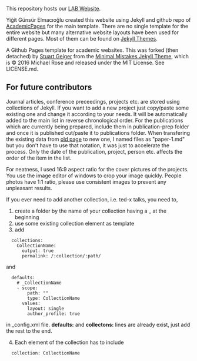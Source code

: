 This repository hosts our [LAB Website](https://BogaziciSpaceTechLab.github.io/).

Yiğit Günsür Elmacıoğlu created this website using Jekyll and github repo of [AcademicPages](https://github.com/academicpages/academicpages.github.io) for the main template. There are no single template for the entire website but many alternative website layouts have been used for different pages. Most of them can be found on [Jekyll Themes](http://jekyllthemes.org).

A Github Pages template for academic websites. This was forked (then detached) by [Stuart Geiger](https://github.com/staeiou) from the [Minimal Mistakes Jekyll Theme](https://mmistakes.github.io/minimal-mistakes/), which is © 2016 Michael Rose and released under the MIT License. See LICENSE.md.

## For future contributors
Journal articles, conference preceedings, projects etc. are stored using collections of Jekyll. If you want to add a new project just copy/paste some existing one and change it according to your needs. It will be automatically added to the main list in reverse chronological order. For the publications which are currently being prepared, include them in publication-prep folder and once it is published cut/paste it to publications folder. When transfering the existing data from [old page](http://bustlab.boun.edu.tr/)  to new one, I named files as "paper-1.md" but you don't have to use that notation, it was just to accelerate the process. Only the date of the publication, project, person etc. affects the order of the item in the list.

For neatness, I used 16:9 aspect ratio for the cover pictures of the projects. You use the image editor of windows to crop your image quickly. People photos have 1:1 ratio, please use consistent images to prevent any unpleasant results.

If you ever need to add another collection, i.e. ted-x talks, you need to,
1. create a folder by the name of your collection having a _ at the beginning
2. use some existing collection element as template
3. add
```
  collections:
    CollectionName:
      output: true
      permalink: /:collection/:path/
```  
  and
```
  defaults: 
    # _CollectionName
    - scope:
        path: ""
        type: CollectionName
      values:
        layout: single
        author_profile: true
```
  in _config.xml file. **defaults:** and **collectons:** lines are already exist, just add the rest to the end.

4. Each element of the collection has to include 
```  
  collection: CollectionName
```  
